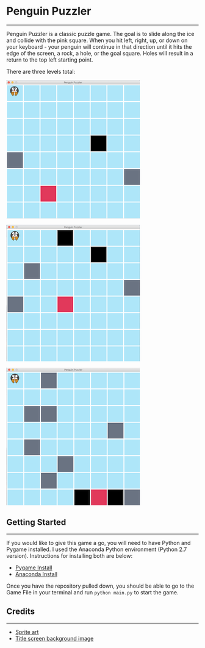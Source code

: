 # Penguin Puzzler
-----------------

Penguin Puzzler is a classic puzzle game. The goal is to slide along the ice and collide with the pink square. When you hit left, right, up, or down on your keyboard - your penguin will continue in that direction until it hits the edge of the screen, a rock, a hole, or the goal square. Holes will result in a return to the top left starting point. 

There are three levels total:

![Level 1 of Penguin Puzzler](/Level1.png "Level 1")

![Level 2 of Penguin Puzzler](/Level2.png "Level 2")

![Level 3 of Penguin Puzzler](/Level3.png "Level 3")

## Getting Started
-----------------
If you would like to give this game a go, you will need to have Python and Pygame installed. I used the Anaconda Python environment (Python 2.7 version). Instructions for installing both are below:

* [Pygame Install](https://www.pygame.org/wiki/GettingStarted)
* [Anaconda Install](https://www.anaconda.com/download/#macos)

Once you have the repository pulled down, you should be able to go to the Game File in your terminal and run ```python main.py``` to start the game.

## Credits
----------

* [Sprite art](https://opengameart.org/content/cute-penguins)
* [Title screen background image](https://opengameart.org/content/frozen-lake)